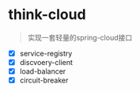 # think-cloud

> 实现一套轻量的spring-cloud接口 

* [x] service-registry
* [x] discvoery-client
* [x] load-balancer
* [x] circuit-breaker
